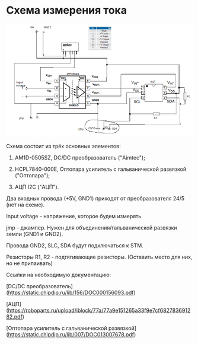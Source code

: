 # Схема измерения тока
<p align="center">
<img src="picture/Current_sensor_circuit.png" width=700/>
</p>

Схема состоит из трёх основных элементов: 

1) AM1D-0505SZ, DC/DC преобразователь ("Aimtec"); 

2) HCPL7840-000E, Оптопара усилитель с гальванической развязкой ("Оптопара");

3) АЦП I2C ("АЦП").

Два входных провода (+5V, GND1) приходят от преобразователя 24/5 (нет на схеме). 

Input voltage - напряжение, которое будем измерять.

jmp - джампер. Нужен для объединения/гальванической развязки земли (GND1 и GND2).

Провода GND2, SLC, SDA будут подключаться к STM.

Резисторы R1, R2 - подтягивающие резисторы. (Оставить место для них, но не припаивать)

Ссылки на необходимую документацию:

 [DC/DC преобразователь] 
(https://static.chipdip.ru/lib/156/DOC000156093.pdf)

 [АЦП] 
(https://roboparts.ru/upload/iblock/77a/77a9e151265a33f9e7cf682783691282.pdf)

 [Оптопара усилитель с гальванической развязкой] 
(https://static.chipdip.ru/lib/007/DOC013007678.pdf)


